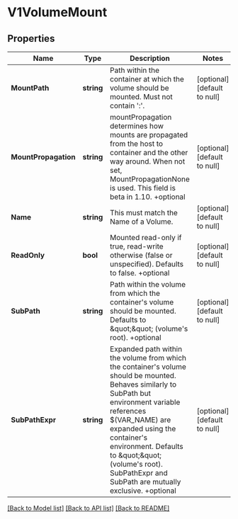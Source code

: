 # V1VolumeMount

## Properties
Name | Type | Description | Notes
------------ | ------------- | ------------- | -------------
**MountPath** | **string** | Path within the container at which the volume should be mounted.  Must not contain &#x27;:&#x27;. | [optional] [default to null]
**MountPropagation** | **string** | mountPropagation determines how mounts are propagated from the host to container and the other way around. When not set, MountPropagationNone is used. This field is beta in 1.10. +optional | [optional] [default to null]
**Name** | **string** | This must match the Name of a Volume. | [optional] [default to null]
**ReadOnly** | **bool** | Mounted read-only if true, read-write otherwise (false or unspecified). Defaults to false. +optional | [optional] [default to null]
**SubPath** | **string** | Path within the volume from which the container&#x27;s volume should be mounted. Defaults to \&quot;\&quot; (volume&#x27;s root). +optional | [optional] [default to null]
**SubPathExpr** | **string** | Expanded path within the volume from which the container&#x27;s volume should be mounted. Behaves similarly to SubPath but environment variable references $(VAR_NAME) are expanded using the container&#x27;s environment. Defaults to \&quot;\&quot; (volume&#x27;s root). SubPathExpr and SubPath are mutually exclusive. +optional | [optional] [default to null]

[[Back to Model list]](../README.md#documentation-for-models) [[Back to API list]](../README.md#documentation-for-api-endpoints) [[Back to README]](../README.md)

